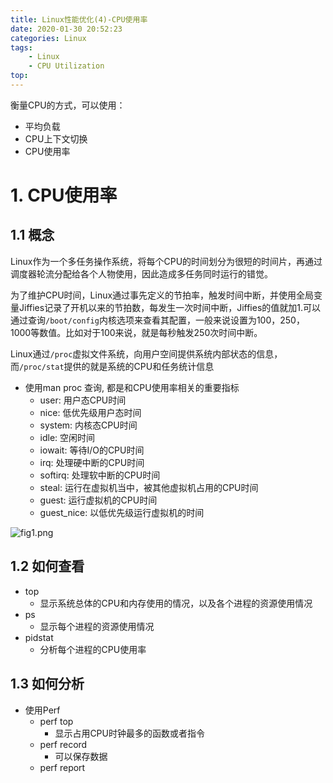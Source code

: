 ```yaml
---
title: Linux性能优化(4)-CPU使用率
date: 2020-01-30 20:52:23
categories: Linux
tags:
    - Linux
    - CPU Utilization
top:
---
```


衡量CPU的方式，可以使用：
+ 平均负载
+ CPU上下文切换
+ CPU使用率

# 1. CPU使用率
## 1.1 概念
Linux作为一个多任务操作系统，将每个CPU的时间划分为很短的时间片，再通过调度器轮流分配给各个人物使用，因此造成多任务同时运行的错觉。

为了维护CPU时间，Linux通过事先定义的节拍率，触发时间中断，并使用全局变量Jiffies记录了开机以来的节拍数，每发生一次时间中断，Jiffies的值就加1.可以通过查询`/boot/config`内核选项来查看其配置，一般来说设置为100，250， 1000等数值。比如对于100来说，就是每秒触发250次时间中断。

Linux通过`/proc`虚拟文件系统，向用户空间提供系统内部状态的信息，而`/proc/stat`提供的就是系统的CPU和任务统计信息

+ 使用man proc 查询, 都是和CPU使用率相关的重要指标
    + user: 用户态CPU时间
    + nice: 低优先级用户态时间
    + system: 内核态CPU时间
    + idle: 空闲时间
    + iowait: 等待I/O的CPU时间
    + irq: 处理硬中断的CPU时间
    + softirq: 处理软中断的CPU时间
    + steal: 运行在虚拟机当中，被其他虚拟机占用的CPU时间
    + guest: 运行虚拟机的CPU时间
    + guest_nice: 以低优先级运行虚拟机的时间

![fig1.png](https://i.loli.net/2020/01/31/vbKiQhfYDls4XrH.png)

## 1.2 如何查看

+ top
    + 显示系统总体的CPU和内存使用的情况，以及各个进程的资源使用情况 
+ ps
    + 显示每个进程的资源使用情况 
+ pidstat
    + 分析每个进程的CPU使用率 

## 1.3 如何分析

+ 使用Perf
    + perf top
        + 显示占用CPU时钟最多的函数或者指令 
    + perf record
        + 可以保存数据 
    + perf report